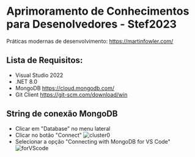 # Aprimoramento de Conhecimentos para Desenolvedores - Stef2023
Práticas modernas de desenvolvimento: https://martinfowler.com/
## Lista de Requisitos:
  - Visual Studio 2022
  - .NET 8.0
  - MongoDB https://cloud.mongodb.com/
  - Git Client https://git-scm.com/download/win
## String de conexão MongoDB
  - Clicar em "Database" no menu lateral
  - Clicar no botão "Connect"
  ![cluster0](https://github.com/cesarandreazza/stef2023/assets/59580731/c170da0c-e8f3-4dc6-a947-c5aa535c708a)
  - Selecionar a opção "Connecting with MongoDB for VS Code"
  ![forVScode](https://github.com/cesarandreazza/stef2023/assets/59580731/ecb58c7e-44ec-45f5-b94b-ec612bd5daf6)


